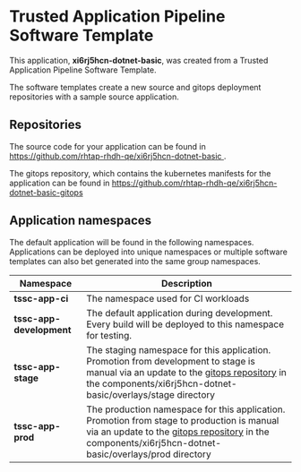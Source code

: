 # Trusted Application Pipeline Software Template

This application, **xi6rj5hcn-dotnet-basic**, was created from a Trusted Application Pipeline Software Template.

The software templates create a new source and gitops deployment repositories with a sample source application. 

## Repositories

The source code for your application can be found in [https://github.com/rhtap-rhdh-qe/xi6rj5hcn-dotnet-basic ](https://github.com/rhtap-rhdh-qe/xi6rj5hcn-dotnet-basic ).
 
The gitops repository, which contains the kubernetes manifests for the application can be found in 
[https://github.com/rhtap-rhdh-qe/xi6rj5hcn-dotnet-basic-gitops ](https://github.com/rhtap-rhdh-qe/xi6rj5hcn-dotnet-basic-gitops ) 

## Application namespaces 

The default application will be found in the following namespaces. Applications can be deployed into unique namespaces or multiple software templates can also bet generated into the same group namespaces.  

|  Namespace   |  Description   |  
| -------- | -------- |
| **tssc-app-ci** | The namespace used for CI workloads |
| **tssc-app-development** | The default application during development. Every build will be deployed to this namespace for testing. |
| **tssc-app-stage** | The staging namespace for this application. Promotion from development to stage is manual via an update to the [gitops repository](https://github.com/rhtap-rhdh-qe/xi6rj5hcn-dotnet-basic-gitops ) in the components/xi6rj5hcn-dotnet-basic/overlays/stage directory |
| **tssc-app-prod** | The production namespace for this application. Promotion from stage to production is manual via an update to the [gitops repository](https://github.com/rhtap-rhdh-qe/xi6rj5hcn-dotnet-basic-gitops ) in the components/xi6rj5hcn-dotnet-basic/overlays/prod directory |